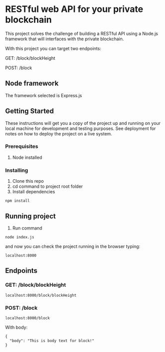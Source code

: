 # RESTful web API for your private blockchain

This project solves the challenge of building a RESTful API using a Node.js framework that will interfaces with the private blockchain.

With this project you can target two endpoints:

GET: /block/blockHeight

POST: /block

## Node framework

The framework selected is Express.js

## Getting Started

These instructions will get you a copy of the project up and running on your local machine for development and testing purposes. See deployment for notes on how to deploy the project on a live system.

### Prerequisites

1. Node installed

### Installing

1. Clone this repo
2. cd command to project root folder
3. Install dependencies

```
npm install
```

## Running project

1. Run command

```
node index.js
```

and now you can check the project running in the browser typing:

```
localhost:8000
```

## Endpoints

### GET: /block/blockHeight

```
localhost:8000/block/blockHeight
```

### POST: /block

```
localhost:8000/block
```

With body:

```
{
  "body": "This is body text for block!"
}
```





